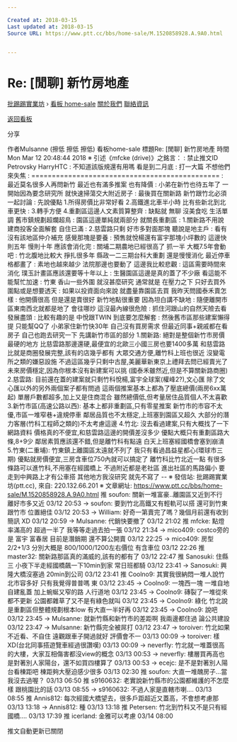 ```yaml
---

Created at: 2018-03-15
Last updated at: 2018-03-15
Source URL: https://www.ptt.cc/bbs/home-sale/M.1520858928.A.9A0.html


---
```


# Re: [閒聊] 新竹房地產


[批踢踢實業坊](https://www.ptt.cc/) › [看板 home-sale](https://www.ptt.cc/bbs/home-sale/index.html) [關於我們](https://www.ptt.cc/about.html) [聯絡資訊](https://www.ptt.cc/contact.html)

[返回看板](https://www.ptt.cc/bbs/home-sale/index.html)

分享

作者Mulsanne (擦低 擦低 擦低)
看板home-sale
標題Re: \[閒聊\] 新竹房地產
時間Mon Mar 12 20:48:44 2018
※ 引述《mfcke (drive)》之銘言： : 禁止推文ID Petrovsky HarryHTC : 不知道該版規還有用嗎 看是到二月底 : 打一大篇 不想他們來失焦 : ============================================== : 最近莫名很多人再問新竹 最近也有滿多推案 也有降價 : 小弟在新竹也待五年了 一開始因為要念研究所 就快速掃蕩交大附近房子 : 最後買在關新路 新竹跟竹北必須一起討論 : 先說優點 1.所得房價比非常好看 2.高鐵進北車半小時 比有些新北到北車更快 : 3.轉手方便 4.重劃區這邊人文素質算整齊 : 缺點就 無聊 沒美食吃 生活單調 舊市鎮規劃超爛超鳥 : 園區這邊單純就兩部分 就關長重劃區 : 1.關新路不用說 建商投客全面解套 自住已滿 : 2.慈雲路只剩 好市多對面那塊 聽說是地主戶 : 看有沒有該地區仲介補充 感覺那塊是要養 : 預售就悅楊還有富宇那塊小坪數的 這邊快則五年 慢則十年 應該會消化完 : 關埔二期農地已經很高了 抓一半 大概7.5年會動吧 : 竹北腹地比較大 掙扎很多年 縣政一二三期台科大重劃 還是慢慢消化 最近停車格都畫了 : 素地也越來越少 法院那邊也要動了 這邊我比較悲觀 : 這區需要時間來消化 璞玉計畫區應該還要等十年以上 : 生醫園區這邊是真的蓋了不少廠 看這能不能幫忙加速 : 竹東 香山一些外圍 就沒甚麼研究 通常就是 在壓力之下 只好去買外圍點或是想要透天 : 如果以投資面向來說 就盡量靠園區去買 我昨天問國泰禾賣怎樣 : 他開價很高 但是還是賣很好 新竹地點很重要 因為坦白講不缺地 : 隨便離開市區東南西北就都是地了 會往哪炒 這沒最內線很危險 : 抓住河跟山的自然天險去看發展盡頭 : 比較有趣的是 中悅跟TWIN 到底要怎麼解套 : 然後舊市區那些建案懶得提 只能幫QQ了 小弟家住新竹快30年 自己沒有買房需求 但最近同事+親戚都在看房子 自己也跑去研究一下 先講新竹市區的部分 1.關新路: 絕對是整個新竹市房價最硬的地方 比慈雲路那邊還硬,最便宜的北歐三小國三房也要1400多萬 和慈雲路比就是商圈發展完整,該有的店幾乎都有 大眾交通方便,離竹科上班也很近 沒變電所之類的嫌惡設施 不過這區幾乎只剩中古屋,美麗華新東京上禮拜去問已經賣光了 未來房價穩定,因為你根本沒有新建案可以挑 (國泰禾雖然近,但是不算關新路商圈) 2.慈雲路: 目前還在蓋的建案就只剩竹科悅楊,富宇全球案(權峰2?),文心匯 除了文心匯以外的另外兩個案子都有問過 這兩個推案基本上都為了壓底總價(兩房6xx萬起) 單層戶數都超多,加上又是住商混合 雖然總價低,但考量居住品質個人不太喜歡 3.新竹市區(高速公路以西): 基本上都非重劃區,只有零星推案 新竹市的市容不太優,市區一堆窄巷+違規停車 鄰居品質也不太穩定,上班塞到園區又超久 大部分的潛力客層(竹科工程師之類的)不太考慮這邊 4.竹北: 沒去看過建案,只有大概找了一下網路資料 價格真的不便宜,和慈雲路這邊的開價差沒多少 優點大概只有重劃區路大條,8+9少 鄰居素質應該還不錯,但是離竹科有點遠 白天上班塞經國橋會塞到崩潰 5.竹東(二重埔): 竹東鎮上離園區太遠就不列了 我只有看過昌益星都心(環球市三期) 優點就房價便宜,三房含車位750內就可以搞定了 離竹科比竹北近一點 有很多條路可以進竹科,不用塞在經國橋上 不過附近都是老社區 進出社區的馬路偏小 要走到中興路上才有公車搭 其他地方我沒研究 就先不寫了 -- ※ 發信站: 批踢踢實業坊(ptt.cc), 來自: 220.132.66.201 ※ 文章網址: <https://www.ptt.cc/bbs/home-sale/M.1520858928.A.9A0.html>
推 soufon: 關新一堆富豪..離園區又近到不行 離好市多又近 03/12 20:53
→ soufon: 要到竹北高鐵又有輕軌可以搭 還可到竹東跟竹市 位置絕佳 03/12 20:53
→ William: 好奇一第賣完了嗎？幾個月前還有收到簡訊 XD 03/12 20:59
→ Mulsanne: 代銷快要撤了 03/12 21:02
推 mfcke: 點燈率滿高的 超過一半了 我等等走過去拍一張 03/12 21:34
→ mico409: costco旁的是 富宇 富春居 目前是潛銷期 還不算公開賣 03/12 22:25
→ mico409: 房型2/2+1/3 分別大概是 800/1000/1200左右價位 有含車位 03/12 22:26
推 master32: 關新路那區真的滿威的,該有的都有了 03/12 22:47
推 Sanosuki: 住縣三 小夜下半走經國橋飆一下10min到家 常日班都騎 03/12 23:41
→ Sanosuki: 興隆大橋沒塞過 20min到公司 03/12 23:41
推 Coolno9: 其實我很納悶一堆人說竹北市容多好 只有我覺得普普嗎 東 03/12 23:45
→ Coolno9: 一塊西一塊 一堆自地自建亂蓋 加上蜿蜒又窄的路 人行道地 03/12 23:45
→ Coolno9: 磚裂了一堆從來都不更新 公園都雜草了又不是有綠色就叫 03/12 23:45
→ Coolno9: 綠化 竹北說是重劃區但整體規劃根本low 有大直一半好再 03/12 23:45
→ Coolno9: 說吧 03/12 23:45
→ Mulsanne: 就新竹縣和新竹市的差距啊 我兩邊都住過 論公共建設 03/12 23:47
→ Mulsanne: 新竹縣完全被屌打 03/12 23:47
→ toroiver: 竹北如果不近看、不自住 遠觀跟車子開過就好 評價會不一 03/13 00:09
→ toroiver: 樣XD(台北同事搭遊覽車經過很讚嘆) 03/13 00:09
→ neverfly: 竹北就一堆蓋很高的大樓，大家互相傷害都沒view的概念 03/13 00:53
→ neverfly: 樓層買再高也是對著別人家陽台，還不如買四樓算了 03/13 00:53
→ ecejc: 是不是對著別人陽台看棟距吧 棟距夠大壓迫感少很多 03/13 02:30
推 soufon: 大直一堆醜房子...當我沒去過喔？ 03/13 06:50
推 s9160632: 老實說新竹縣市的公園都維護的不怎麼樣 跟桃園比的話 03/13 08:55
→ s9160632: 不過人家是直轄市喇.... 03/13 08:55
推 Annis812: 每次經國大橋望去，很多戶距超近又蓋高，不會想考慮那 03/13 13:18
→ Annis812: 種 03/13 13:18
推 Petersen: 竹北到竹科又不是只有經國橋.... 03/13 17:39
推 icerland: 金雅可以考慮 03/14 08:00

推文自動更新已關閉

